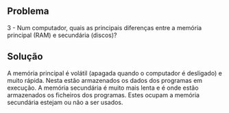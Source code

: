 ## Problema

3 - Num computador, quais as principais diferenças entre a memória principal
(RAM) e secundária (discos)?

## Solução

A memória principal é volátil (apagada quando o computador é desligado) e
muito rápida. Nesta estão armazenados os dados dos programas em execução.
A memória secundária é muito mais lenta e é onde estão armazenados os ficheiros
dos programas. Estes ocupam a memória secundária estejam ou não a ser usados.
